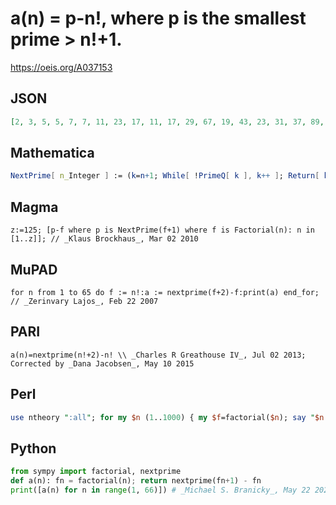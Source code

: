 # a\(n\) \= p\-n\!, where p is the smallest prime \> n\!\+1\.
https://oeis.org/A037153
## JSON
```JSON
[2, 3, 5, 5, 7, 7, 11, 23, 17, 11, 17, 29, 67, 19, 43, 23, 31, 37, 89, 29, 31, 31, 97, 131, 41, 59, 47, 67, 223, 107, 127, 79, 37, 97, 61, 131, 311, 43, 97, 53, 61, 97, 71, 47, 239, 101, 233, 53, 83, 61, 271, 53, 71, 223, 71, 149, 107, 283, 293, 271, 769, 131, 271, 67, 193]
```
## Mathematica
```Mathematica
NextPrime[ n_Integer ] := (k=n+1; While[ !PrimeQ[ k ], k++ ]; Return[ k ]); f[ n_Integer ] := (p = n! + 1; q = NextPrime[ p ]; Return[ q - p + 1 ]); Table[ f[ n ], {n, 1, 75} ] (* _Robert G. Wilson v_ *)
```
## Magma
```Magma
z:=125; [p-f where p is NextPrime(f+1) where f is Factorial(n): n in [1..z]]; // _Klaus Brockhaus_, Mar 02 2010
```
## MuPAD
```MuPAD
for n from 1 to 65 do f := n!:a := nextprime(f+2)-f:print(a) end_for; // _Zerinvary Lajos_, Feb 22 2007
```
## PARI
```PARI
a(n)=nextprime(n!+2)-n! \\ _Charles R Greathouse IV_, Jul 02 2013; Corrected by _Dana Jacobsen_, May 10 2015
```
## Perl
```Perl
use ntheory ":all"; for my $n (1..1000) { my $f=factorial($n); say "$n ",next_prime($f+1)-$f; } # _Dana Jacobsen_, May 10 2015
```
## Python
```Python
from sympy import factorial, nextprime
def a(n): fn = factorial(n); return nextprime(fn+1) - fn
print([a(n) for n in range(1, 66)]) # _Michael S. Branicky_, May 22 2022
```
